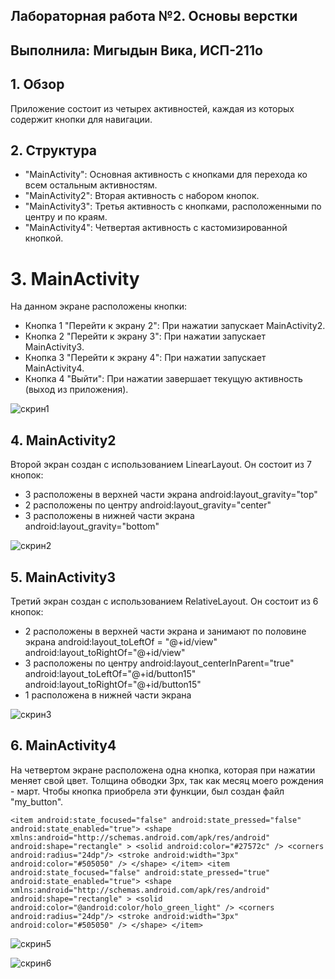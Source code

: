 ## Лабораторная работа №2. Основы верстки
## Выполнила: Мигыдын Вика, ИСП-211о

## 1. Обзор
Приложение состоит из четырех активностей, каждая из которых содержит кнопки для навигации.

## 2. Структура
- "MainActivity": Основная активность с кнопками для перехода ко всем остальным активностям.
- "MainActivity2": Вторая активность с набором кнопок.
- "MainActivity3": Третья активность с кнопками, расположенными по центру и по краям.
- "MainActivity4": Четвертая активность с кастомизированной кнопкой.

# 3. MainActivity
На данном экране расположены кнопки:
- Кнопка 1 "Перейти к экрану 2": При нажатии запускает MainActivity2.
- Кнопка 2 "Перейти к экрану 3": При нажатии запускает MainActivity3.
- Кнопка 3 "Перейти к экрану 4": При нажатии запускает MainActivity4.
- Кнопка 4 "Выйти": При нажатии завершает текущую активность (выход из приложения).

![скрин1](https://github.com/user-attachments/assets/74eaee3c-a5df-4e61-b584-8fc884e49e59)

## 4. MainActivity2
Второй экран создан с использованием LinearLayout. Он состоит из 7 кнопок:

- 3 расположены в верхней части экрана android:layout_gravity="top"
- 2 расположены по центру android:layout_gravity="center"
- 3 расположены в нижней части экрана android:layout_gravity="bottom"

![скрин2](https://github.com/user-attachments/assets/1c3c3f8e-59b7-4036-9998-894fd4e0bfa2)

## 5. MainActivity3
Третий экран создан с использованием RelativeLayout. Он состоит из 6 кнопок:

- 2 расположены в верхней части экрана и занимают по половине экрана android:layout_toLeftOf = "@+id/view"
android:layout_toRightOf="@+id/view"
- 3 расположены по центру android:layout_centerInParent="true" android:layout_toLeftOf="@+id/button15" android:layout_toRightOf="@+id/button15"
- 1 расположена в нижней части экрана

![скрин3](https://github.com/user-attachments/assets/9c5c1720-b993-4eee-b619-c34ccf5d42bc)

## 6. MainActivity4
На четвертом экране расположена одна кнопка, которая при нажатии меняет свой цвет. Толщина обводки 3px, так как месяц моего рождения - март. Чтобы кнопка приобрела эти функции, был создан файл "my_button".

`<item android:state_focused="false"
android:state_pressed="false"
android:state_enabled="true">
<shape xmlns:android="http://schemas.android.com/apk/res/android"
android:shape="rectangle" >
<solid android:color="#27572c" />
<corners android:radius="24dp"/>
<stroke android:width="3px" android:color="#505050" />
</shape>
</item>
    <item android:state_focused="false"
        android:state_pressed="true"
        android:state_enabled="true">
        <shape xmlns:android="http://schemas.android.com/apk/res/android"
            android:shape="rectangle" >
            <solid android:color="@android:color/holo_green_light" />
            <corners android:radius="24dp"/>
            <stroke android:width="3px" android:color="#505050" />
        </shape>
    </item>`

![скрин5](https://github.com/user-attachments/assets/997a121f-15a6-41f4-a4c4-f0b628ad770c)

![скрин6](https://github.com/user-attachments/assets/b2fd7382-7298-42bb-99ef-5a1d13c30a7e)


